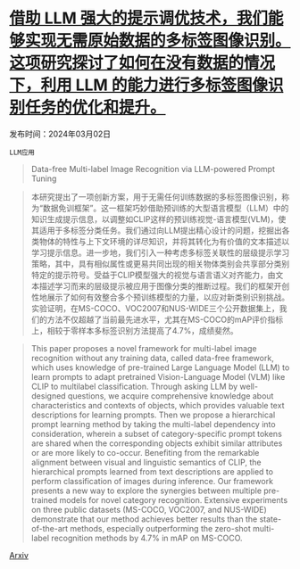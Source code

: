 # [借助 LLM 强大的提示调优技术，我们能够实现无需原始数据的多标签图像识别。这项研究探讨了如何在没有数据的情况下，利用 LLM 的能力进行多标签图像识别任务的优化和提升。](https://arxiv.org/abs/2403.01209)

发布时间：2024年03月02日

`LLM应用`

> Data-free Multi-label Image Recognition via LLM-powered Prompt Tuning

> 本研究提出了一项创新方案，用于无需任何训练数据的多标签图像识别，称为“数据免训框架”。这一框架巧妙借助预训练的大型语言模型（LLM）中的知识生成提示信息，以调整如CLIP这样的预训练视觉-语言模型(VLM)，使其适用于多标签分类任务。我们通过向LLM提出精心设计的问题，挖掘出各类物体的特性与上下文环境的详尽知识，并将其转化为有价值的文本描述以学习提示信息。进一步地，我们引入一种考虑多标签关联性的层级提示学习策略，其中，具有相似属性或更易共同出现的相关物体类别会共享部分类别特定的提示符号。受益于CLIP模型强大的视觉与语言语义对齐能力，由文本描述学习而来的层级提示被应用于图像分类的推断过程。我们的框架开创性地展示了如何有效整合多个预训练模型的力量，以应对新类别识别挑战。实验证明，在MS-COCO、VOC2007和NUS-WIDE三个公开数据集上，我们的方法不仅超越了当前最先进水平，尤其在MS-COCO的mAP评价指标上，相较于零样本多标签识别方法提高了4.7%，成绩斐然。

> This paper proposes a novel framework for multi-label image recognition without any training data, called data-free framework, which uses knowledge of pre-trained Large Language Model (LLM) to learn prompts to adapt pretrained Vision-Language Model (VLM) like CLIP to multilabel classification. Through asking LLM by well-designed questions, we acquire comprehensive knowledge about characteristics and contexts of objects, which provides valuable text descriptions for learning prompts. Then we propose a hierarchical prompt learning method by taking the multi-label dependency into consideration, wherein a subset of category-specific prompt tokens are shared when the corresponding objects exhibit similar attributes or are more likely to co-occur. Benefiting from the remarkable alignment between visual and linguistic semantics of CLIP, the hierarchical prompts learned from text descriptions are applied to perform classification of images during inference. Our framework presents a new way to explore the synergies between multiple pre-trained models for novel category recognition. Extensive experiments on three public datasets (MS-COCO, VOC2007, and NUS-WIDE) demonstrate that our method achieves better results than the state-of-the-art methods, especially outperforming the zero-shot multi-label recognition methods by 4.7% in mAP on MS-COCO.

[Arxiv](https://arxiv.org/abs/2403.01209)